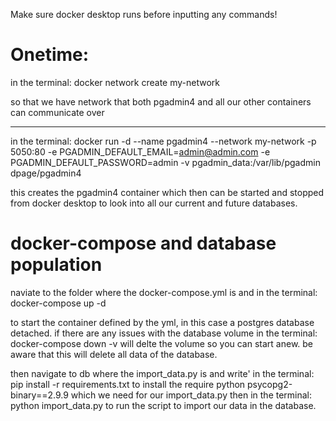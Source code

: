 Make sure docker desktop runs before inputting any commands!

# Onetime:

in the terminal: docker network create my-network

so that we have network that both pgadmin4 and all our other containers can communicate over 

-----

in the terminal: docker run -d --name pgadmin4 --network my-network -p 5050:80 -e PGADMIN_DEFAULT_EMAIL=admin@admin.com -e PGADMIN_DEFAULT_PASSWORD=admin -v pgadmin_data:/var/lib/pgadmin dpage/pgadmin4

this creates the pgadmin4 container which then can be started and stopped from docker desktop to look into all our current and future databases.

# docker-compose and database population
naviate to the folder where the docker-compose.yml is and
in the terminal: docker-compose up -d

to start the container defined by the yml, in this case a postgres database detached.
if there are any issues with the database volume
in the terminal: docker-compose down -v
will delte the volume so you can start anew. be aware that this
will delete all data of the database.

then navigate to db where the import_data.py is and write'
in the terminal: pip install -r requirements.txt
to install the require python psycopg2-binary==2.9.9 
which we need for our import_data.py
then
in the terminal: python import_data.py
to run the script to import our data in the database.

